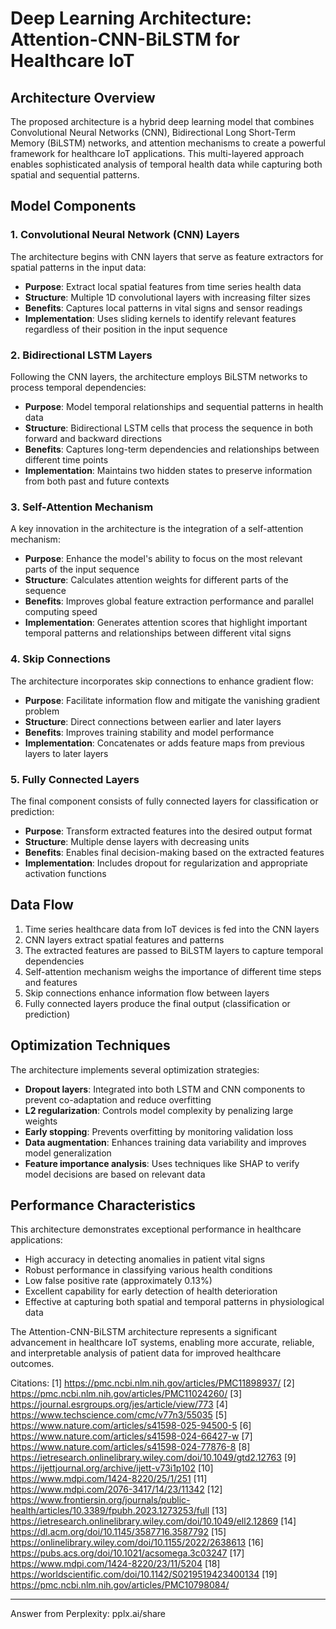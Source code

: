 # Deep Learning Architecture: Attention-CNN-BiLSTM for Healthcare IoT

## Architecture Overview

The proposed architecture is a hybrid deep learning model that combines Convolutional Neural Networks (CNN), Bidirectional Long Short-Term Memory (BiLSTM) networks, and attention mechanisms to create a powerful framework for healthcare IoT applications. This multi-layered approach enables sophisticated analysis of temporal health data while capturing both spatial and sequential patterns.

## Model Components

### 1. Convolutional Neural Network (CNN) Layers

The architecture begins with CNN layers that serve as feature extractors for spatial patterns in the input data:

- **Purpose**: Extract local spatial features from time series health data
- **Structure**: Multiple 1D convolutional layers with increasing filter sizes
- **Benefits**: Captures local patterns in vital signs and sensor readings
- **Implementation**: Uses sliding kernels to identify relevant features regardless of their position in the input sequence

### 2. Bidirectional LSTM Layers

Following the CNN layers, the architecture employs BiLSTM networks to process temporal dependencies:

- **Purpose**: Model temporal relationships and sequential patterns in health data
- **Structure**: Bidirectional LSTM cells that process the sequence in both forward and backward directions
- **Benefits**: Captures long-term dependencies and relationships between different time points
- **Implementation**: Maintains two hidden states to preserve information from both past and future contexts

### 3. Self-Attention Mechanism

A key innovation in the architecture is the integration of a self-attention mechanism:

- **Purpose**: Enhance the model's ability to focus on the most relevant parts of the input sequence
- **Structure**: Calculates attention weights for different parts of the sequence
- **Benefits**: Improves global feature extraction performance and parallel computing speed
- **Implementation**: Generates attention scores that highlight important temporal patterns and relationships between different vital signs

### 4. Skip Connections

The architecture incorporates skip connections to enhance gradient flow:

- **Purpose**: Facilitate information flow and mitigate the vanishing gradient problem
- **Structure**: Direct connections between earlier and later layers
- **Benefits**: Improves training stability and model performance
- **Implementation**: Concatenates or adds feature maps from previous layers to later layers

### 5. Fully Connected Layers

The final component consists of fully connected layers for classification or prediction:

- **Purpose**: Transform extracted features into the desired output format
- **Structure**: Multiple dense layers with decreasing units
- **Benefits**: Enables final decision-making based on the extracted features
- **Implementation**: Includes dropout for regularization and appropriate activation functions

## Data Flow

1. Time series healthcare data from IoT devices is fed into the CNN layers
2. CNN layers extract spatial features and patterns
3. The extracted features are passed to BiLSTM layers to capture temporal dependencies
4. Self-attention mechanism weighs the importance of different time steps and features
5. Skip connections enhance information flow between layers
6. Fully connected layers produce the final output (classification or prediction)

## Optimization Techniques

The architecture implements several optimization strategies:

- **Dropout layers**: Integrated into both LSTM and CNN components to prevent co-adaptation and reduce overfitting
- **L2 regularization**: Controls model complexity by penalizing large weights
- **Early stopping**: Prevents overfitting by monitoring validation loss
- **Data augmentation**: Enhances training data variability and improves model generalization
- **Feature importance analysis**: Uses techniques like SHAP to verify model decisions are based on relevant data

## Performance Characteristics

This architecture demonstrates exceptional performance in healthcare applications:

- High accuracy in detecting anomalies in patient vital signs
- Robust performance in classifying various health conditions
- Low false positive rate (approximately 0.13%)
- Excellent capability for early detection of health deterioration
- Effective at capturing both spatial and temporal patterns in physiological data

The Attention-CNN-BiLSTM architecture represents a significant advancement in healthcare IoT systems, enabling more accurate, reliable, and interpretable analysis of patient data for improved healthcare outcomes.

Citations:
[1] https://pmc.ncbi.nlm.nih.gov/articles/PMC11898937/
[2] https://pmc.ncbi.nlm.nih.gov/articles/PMC11024260/
[3] https://journal.esrgroups.org/jes/article/view/773
[4] https://www.techscience.com/cmc/v77n3/55035
[5] https://www.nature.com/articles/s41598-025-94500-5
[6] https://www.nature.com/articles/s41598-024-66427-w
[7] https://www.nature.com/articles/s41598-024-77876-8
[8] https://ietresearch.onlinelibrary.wiley.com/doi/10.1049/gtd2.12763
[9] https://ijettjournal.org/archive/ijett-v73i1p102
[10] https://www.mdpi.com/1424-8220/25/1/251
[11] https://www.mdpi.com/2076-3417/14/23/11342
[12] https://www.frontiersin.org/journals/public-health/articles/10.3389/fpubh.2023.1273253/full
[13] https://ietresearch.onlinelibrary.wiley.com/doi/10.1049/ell2.12869
[14] https://dl.acm.org/doi/10.1145/3587716.3587792
[15] https://onlinelibrary.wiley.com/doi/10.1155/2022/2638613
[16] https://pubs.acs.org/doi/10.1021/acsomega.3c03247
[17] https://www.mdpi.com/1424-8220/23/11/5204
[18] https://worldscientific.com/doi/10.1142/S0219519423400134
[19] https://pmc.ncbi.nlm.nih.gov/articles/PMC10798084/

---
Answer from Perplexity: pplx.ai/share
